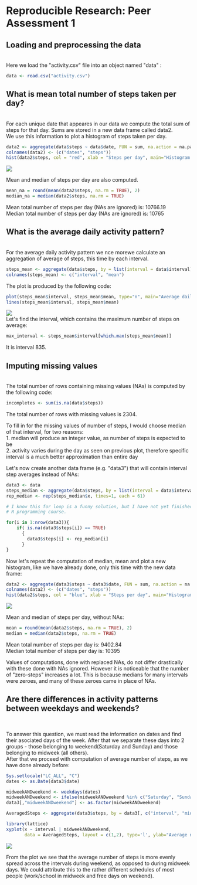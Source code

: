 # Reproducible Research: Peer Assessment 1



        



## Loading and preprocessing the data  
<br>
Here we load the "activity.csv" file into an object named "data" :
<br>

```r
data <- read.csv("activity.csv")
```

## What is mean total number of steps taken per day?  
<br>
For each unique date that appeares in our data we compute the total sum of steps for that day. Sums are stored in a new data frame called data2.  
<br>
We use this information to plot a histogram of steps taken per day.
  


```r
data2 <- aggregate(data$steps ~ data$date, FUN = sum, na.action = na.pass)
colnames(data2) <- (c("dates", "steps"))
hist(data2$steps, col = "red", xlab = "Steps per day", main="Histogram of steps", breaks = 20) 
```

![](PA1_template_files/figure-html/unnamed-chunk-1-1.png) 

Mean and median of steps per day are also computed. 


```r
mean_na = round(mean(data2$steps, na.rm = TRUE), 2)
median_na = median(data2$steps, na.rm = TRUE)
```


Mean total number of steps per day (NAs are ignored) is: 10766.19   
Median total number of steps per day (NAs are ignored) is: 10765 


## What is the average daily activity pattern?  
<br>
For the average daily activity pattern we nce morewe calculate an aggregation of average of steps, this time by each interval.


```r
steps_mean <- aggregate(data$steps, by = list(interval = data$interval), FUN=mean, na.rm=TRUE)
colnames(steps_mean) <- c("interval", "mean")
```
The plot is produced by the following code:

```r
plot(steps_mean$interval, steps_mean$mean, type="n", main="Average daily activity pattern", ylab='Average of steps', xlab="5 minute intervals")
lines(steps_mean$interval, steps_mean$mean)
```

![](PA1_template_files/figure-html/unnamed-chunk-4-1.png) 
<br>
Let's find the interval, which contains the maximum number of steps on average:

```r
max_interval <- steps_mean$interval[which.max(steps_mean$mean)]
```
It is interval 835.

## Imputing missing values
<br>
The total number of rows containing missing values (NAs) is computed by the following code:


```r
incompletes <- sum(is.na(data$steps))
```
The total number of rows with missing values is 2304. 
<p>
To fill in for the missing values of number of steps, I would choose median of that interval, for two reasons: <br>
1. median will produce an integer value, as number of steps is expected to be <br>
2. activity varies during the day as seen on previous plot, therefore specific interval is a much better approximation than entire day
<p>
Let's now create another data frame (e.g. "data3") that will contain interval step averages instead of NAs:


```r
data3 <- data
steps_median <- aggregate(data$steps, by = list(interval = data$interval), FUN=median, na.rm=TRUE)
rep_median <- rep(steps_median$x, times=1, each = 61)

# I know this for loop is a funny solution, but I have not yet finished
# R programming course.

for(i in 1:nrow(data3)){
    if( is.na(data3$steps[i]) == TRUE)
      {
        data3$steps[i] <- rep_median[i]
      }
}
```

Now let's repeat the computation of median, mean and plot a new histogram, like we have already done, only this time with the new data frame:


```r
data2 <- aggregate(data3$steps ~ data3$date, FUN = sum, na.action = na.pass)
colnames(data2) <- (c("dates", "steps"))
hist(data2$steps, col = "blue", xlab = "Steps per day", main="Histogram of steps", breaks = 20) 
```

![](PA1_template_files/figure-html/unnamed-chunk-8-1.png) 

Mean and median of steps per day, without NAs:


```r
mean = round(mean(data2$steps, na.rm = TRUE), 2)
median = median(data2$steps, na.rm = TRUE)
```

Mean total number of steps per day is: 9402.84  
Median total number of steps per day is: 10395 
<p>
Values of computations, done with replaced NAs, do not differ drastically with these done with NAs ignored. However it is noticeable that the number of "zero-steps" increases a lot. This is because medians for many intervals were zeroes, and many of these zeroes came in place of NAs.

## Are there differences in activity patterns between weekdays and weekends?
<br>

To answer this question, we must read the information on dates and find their asociated days of the week. After that we separate these days into 2 groups - those belonging to weekend(Saturday and Sunday) and those belonging to midweek (all others). <br>
After that we proceed with computation of average number of steps, as we have done already before:


```r
Sys.setlocale("LC_ALL", "C")
dates <- as.Date(data3$date)

midweekANDweekend <- weekdays(dates)
midweekANDweekend <- ifelse(midweekANDweekend %in% c("Saturday", "Sunday"), "weekend", "midweek")
data3[,"midweekANDweekend"] <- as.factor(midweekANDweekend)

AveragedSteps <- aggregate(data3$steps, by = data3[, c("interval", "midweekANDweekend")],  mean)

library(lattice)
xyplot(x ~ interval | midweekANDweekend, 
       data = AveragedSteps, layout = c(1,2), type='l', ylab="Average number of steps", xlab="Interval")
```

![](PA1_template_files/figure-html/unnamed-chunk-10-1.png) 
<p>
From the plot we see that the average number of steps is more evenly spread across the intervals during weekend, as opposed to during midweek days. We could attribute this to the rather different schedules of most people (work/school in midweek and free days on weekend).
